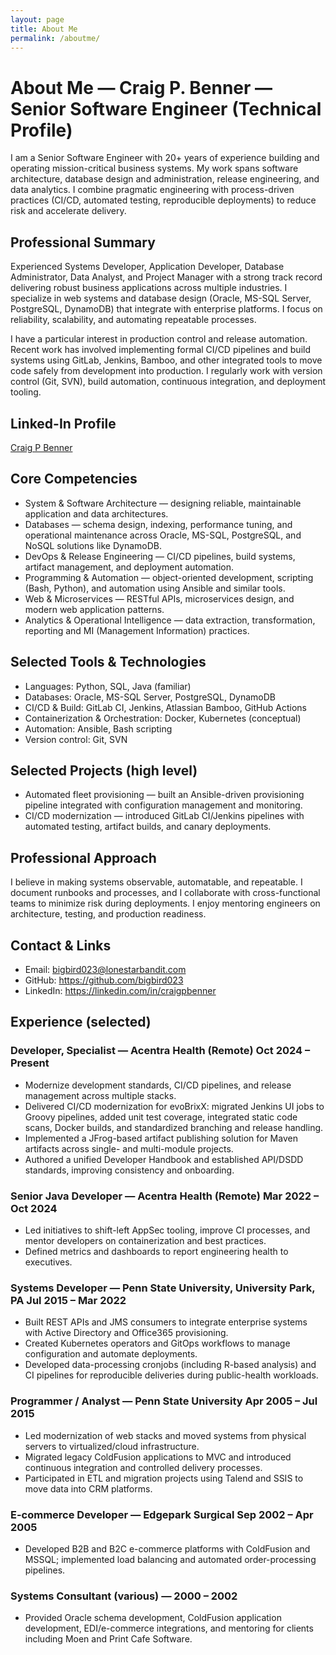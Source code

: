 ```yaml
---
layout: page
title: About Me
permalink: /aboutme/
---
```


# About Me — Craig P. Benner — Senior Software Engineer (Technical Profile)

I am a Senior Software Engineer with 20+ years of experience building and operating mission-critical business systems. My work spans software architecture, database design and administration, release engineering, and data analytics. I combine pragmatic engineering with process-driven practices (CI/CD, automated testing, reproducible deployments) to reduce risk and accelerate delivery.

## Professional Summary

Experienced Systems Developer, Application Developer, Database Administrator, Data Analyst, and Project Manager with a strong track record delivering robust business applications across multiple industries. I specialize in web systems and database design (Oracle, MS-SQL Server, PostgreSQL, DynamoDB) that integrate with enterprise platforms. I focus on reliability, scalability, and automating repeatable processes.

I have a particular interest in production control and release automation. Recent work has involved implementing formal CI/CD pipelines and build systems using GitLab, Jenkins, Bamboo, and other integrated tools to move code safely from development into production. I regularly work with version control (Git, SVN), build automation, continuous integration, and deployment tooling.

## Linked-In Profile

<div class="badge-base LI-profile-badge" data-locale="en_US" data-size="medium" data-theme="light" data-type="VERTICAL" data-vanity="craigpbenner" data-version="v1"><a class="badge-base__link LI-simple-link" href="https://www.linkedin.com/in/craigpbenner?trk=profile-badge">Craig P Benner</a></div>

## Core Competencies

- System & Software Architecture — designing reliable, maintainable application and data architectures.
- Databases — schema design, indexing, performance tuning, and operational maintenance across Oracle, MS-SQL, PostgreSQL, and NoSQL solutions like DynamoDB.
- DevOps & Release Engineering — CI/CD pipelines, build systems, artifact management, and deployment automation.
- Programming & Automation — object-oriented development, scripting (Bash, Python), and automation using Ansible and similar tools.
- Web & Microservices — RESTful APIs, microservices design, and modern web application patterns.
- Analytics & Operational Intelligence — data extraction, transformation, reporting and MI (Management Information) practices.

## Selected Tools & Technologies

- Languages: Python, SQL, Java (familiar)
- Databases: Oracle, MS-SQL Server, PostgreSQL, DynamoDB
- CI/CD & Build: GitLab CI, Jenkins, Atlassian Bamboo, GitHub Actions
- Containerization & Orchestration: Docker, Kubernetes (conceptual)
- Automation: Ansible, Bash scripting
- Version control: Git, SVN

## Selected Projects (high level)

- Automated fleet provisioning — built an Ansible-driven provisioning pipeline integrated with configuration management and monitoring.
- CI/CD modernization — introduced GitLab CI/Jenkins pipelines with automated testing, artifact builds, and canary deployments.

## Professional Approach

I believe in making systems observable, automatable, and repeatable. I document runbooks and processes, and I collaborate with cross-functional teams to minimize risk during deployments. I enjoy mentoring engineers on architecture, testing, and production readiness.

## Contact & Links

- Email: bigbird023@lonestarbandit.com
- GitHub: https://github.com/bigbird023
- LinkedIn: https://linkedin.com/in/craigpbenner

## Experience (selected)

### Developer, Specialist — Acentra Health (Remote)  Oct 2024 – Present
- Modernize development standards, CI/CD pipelines, and release management across multiple stacks.
- Delivered CI/CD modernization for evoBrixX: migrated Jenkins UI jobs to Groovy pipelines, added unit test coverage, integrated static code scans, Docker builds, and standardized branching and release handling.
- Implemented a JFrog-based artifact publishing solution for Maven artifacts across single- and multi-module projects.
- Authored a unified Developer Handbook and established API/DSDD standards, improving consistency and onboarding.

### Senior Java Developer — Acentra Health (Remote)  Mar 2022 – Oct 2024
- Led initiatives to shift-left AppSec tooling, improve CI processes, and mentor developers on containerization and best practices.
- Defined metrics and dashboards to report engineering health to executives.

### Systems Developer — Penn State University, University Park, PA  Jul 2015 – Mar 2022
- Built REST APIs and JMS consumers to integrate enterprise systems with Active Directory and Office365 provisioning.
- Created Kubernetes operators and GitOps workflows to manage configuration and automate deployments.
- Developed data-processing cronjobs (including R-based analysis) and CI pipelines for reproducible deliveries during public-health workloads.

### Programmer / Analyst — Penn State University  Apr 2005 – Jul 2015
- Led modernization of web stacks and moved systems from physical servers to virtualized/cloud infrastructure.
- Migrated legacy ColdFusion applications to MVC and introduced continuous integration and controlled delivery processes.
- Participated in ETL and migration projects using Talend and SSIS to move data into CRM platforms.

### E-commerce Developer — Edgepark Surgical  Sep 2002 – Apr 2005
- Developed B2B and B2C e-commerce platforms with ColdFusion and MSSQL; implemented load balancing and automated order-processing pipelines.

### Systems Consultant (various) — 2000 – 2002
- Provided Oracle schema development, ColdFusion application development, EDI/e-commerce integrations, and mentoring for clients including Moen and Print Cafe Software.
